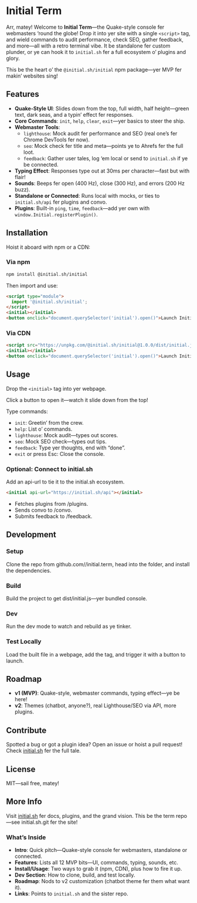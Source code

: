 # Initial Term

Arr, matey! Welcome to **Initial Term**—the Quake-style console fer webmasters ‘round the globe! Drop it into yer site with a single `<script>` tag, and wield commands to audit performance, check SEO, gather feedback, and more—all with a retro terminal vibe. It be standalone fer custom plunder, or ye can hook it to `initial.sh` fer a full ecosystem o’ plugins and glory.

This be the heart o’ the `@initial.sh/initial` npm package—yer MVP fer makin’ websites sing!

## Features

- **Quake-Style UI**: Slides down from the top, full width, half height—green text, dark seas, and a typin’ effect fer responses.
- **Core Commands**: `init`, `help`, `clear`, `exit`—yer basics to steer the ship.
- **Webmaster Tools**:
    - `lighthouse`: Mock audit fer performance and SEO (real one’s fer Chrome DevTools fer now).
    - `seo`: Mock check fer title and meta—points ye to Ahrefs fer the full loot.
    - `feedback`: Gather user tales, log ‘em local or send to `initial.sh` if ye be connected.
- **Typing Effect**: Responses type out at 30ms per character—fast but with flair!
- **Sounds**: Beeps fer open (400 Hz), close (300 Hz), and errors (200 Hz buzz).
- **Standalone or Connected**: Runs local with mocks, or ties to `initial.sh/api` fer plugins and convo.
- **Plugins**: Built-in `ping`, `time`, `feedback`—add yer own with `window.Initial.registerPlugin()`.

## Installation

Hoist it aboard with npm or a CDN:

### Via npm
```bash
npm install @initial.sh/initial
```

Then import and use:

```html
<script type="module">
  import '@initial.sh/initial';
</script>
<initial></initial>
<button onclick="document.querySelector('initial').open()">Launch Initial</button>
```

### Via CDN

```html
<script src="https://unpkg.com/@initial.sh/initial@1.0.0/dist/initial.js"></script>
<initial></initial>
<button onclick="document.querySelector('initial').open()">Launch Initial</button>
```

## Usage

Drop the `<initial>` tag into yer webpage.

Click a button to open it—watch it slide down from the top!

Type commands:
- `init`: Greetin’ from the crew.
- `help`: List o’ commands.
- `lighthouse`: Mock audit—types out scores.
- `seo`: Mock SEO check—types out tips.
- `feedback`: Type yer thoughts, end with “done”.
- `exit` or press Esc: Close the console.

### Optional: Connect to initial.sh

Add an api-url to tie it to the initial.sh ecosystem.

```html
<initial api-url="https://initial.sh/api"></initial>
```

- Fetches plugins from /plugins.
- Sends convo to /convo.
- Submits feedback to /feedback.

## Development

### Setup

Clone the repo from github.com/<your-username>/initial.term, head into the folder, and install the dependencies.

### Build

Build the project to get dist/initial.js—yer bundled console.

### Dev

Run the dev mode to watch and rebuild as ye tinker.

### Test Locally

Load the built file in a webpage, add the <initial> tag, and trigger it with a button to launch.

## Roadmap

- **v1 (MVP)**: Quake-style, webmaster commands, typing effect—ye be here!
- **v2**: Themes (chatbot, anyone?), real Lighthouse/SEO via API, more plugins.

## Contribute

Spotted a bug or got a plugin idea? Open an issue or hoist a pull request! Check [initial.sh](https://initial.sh) fer the full tale.

## License

MIT—sail free, matey!

## More Info

Visit [initial.sh](https://initial.sh) fer docs, plugins, and the grand vision. This be the term repo—see initial.sh.git fer the site!

### What’s Inside
- **Intro**: Quick pitch—Quake-style console fer webmasters, standalone or connected.
- **Features**: Lists all 12 MVP bits—UI, commands, typing, sounds, etc.
- **Install/Usage**: Two ways to grab it (npm, CDN), plus how to fire it up.
- **Dev Section**: How to clone, build, and test locally.
- **Roadmap**: Nods to v2 customization (chatbot theme fer them what want it).
- **Links**: Points to `initial.sh` and the sister repo.


